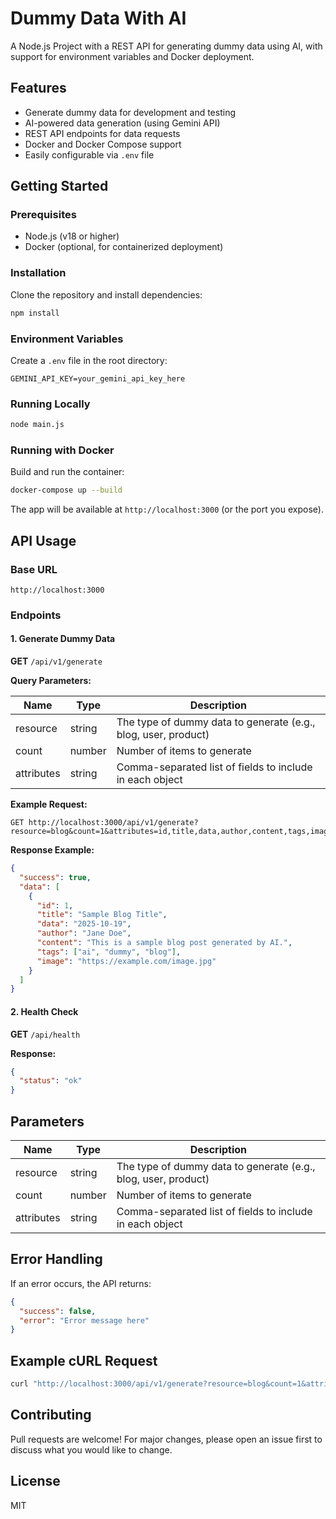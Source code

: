 # Dummy Data With AI

A Node.js Project with a REST API for generating dummy data using AI, with support for environment variables and Docker deployment.

## Features
- Generate dummy data for development and testing
- AI-powered data generation (using Gemini API)
- REST API endpoints for data requests
- Docker and Docker Compose support
- Easily configurable via `.env` file

## Getting Started

### Prerequisites
- Node.js (v18 or higher)
- Docker (optional, for containerized deployment)

### Installation

Clone the repository and install dependencies:

```bash
npm install
```

### Environment Variables

Create a `.env` file in the root directory:

```
GEMINI_API_KEY=your_gemini_api_key_here
```

### Running Locally

```bash
node main.js
```

### Running with Docker

Build and run the container:

```bash
docker-compose up --build
```

The app will be available at `http://localhost:3000` (or the port you expose).

## API Usage

### Base URL

```
http://localhost:3000
```


### Endpoints

#### 1. Generate Dummy Data

**GET** `/api/v1/generate`

**Query Parameters:**

| Name       | Type   | Description                                                      |
|------------|--------|------------------------------------------------------------------|
| resource   | string | The type of dummy data to generate (e.g., blog, user, product)   |
| count      | number | Number of items to generate                                      |
| attributes | string | Comma-separated list of fields to include in each object         |

**Example Request:**

```
GET http://localhost:3000/api/v1/generate?resource=blog&count=1&attributes=id,title,data,author,content,tags,image
```

**Response Example:**
```json
{
  "success": true,
  "data": [
    {
      "id": 1,
      "title": "Sample Blog Title",
      "data": "2025-10-19",
      "author": "Jane Doe",
      "content": "This is a sample blog post generated by AI.",
      "tags": ["ai", "dummy", "blog"],
      "image": "https://example.com/image.jpg"
    }
  ]
}
```

#### 2. Health Check

**GET** `/api/health`

**Response:**
```json
{
  "status": "ok"
}
```

## Parameters

| Name    | Type    | Description                                 |
|---------|---------|---------------------------------------------|
| resource   | string  | The type of dummy data to generate (e.g., blog, user, product) |
| count      | number  | Number of items to generate                                      |
| attributes | string  | Comma-separated list of fields to include in each object        |

## Error Handling

If an error occurs, the API returns:
```json
{
  "success": false,
  "error": "Error message here"
}
```


## Example cURL Request

```bash
curl "http://localhost:3000/api/v1/generate?resource=blog&count=1&attributes=id,title,data,author,content,tags,image"
```

## Contributing

Pull requests are welcome! For major changes, please open an issue first to discuss what you would like to change.

## License

MIT